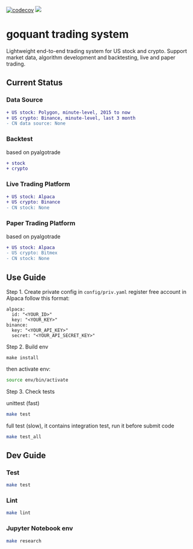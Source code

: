 [![codecov](https://codecov.io/gh/hyu2707/goquant/branch/master/graph/badge.svg)](https://codecov.io/gh/hyu2707/goquant)
![](https://github.com/hyu2707/goquant/workflows/.github/workflows/pythonapp.yml/badge.svg)
# goquant trading system
Lightweight end-to-end trading system for US stock and crypto. Support market data, algorithm development and backtesting, live and paper trading. 

## Current Status
### Data Source
```diff
+ US stock: Polygon, minute-level, 2015 to now
+ US crypto: Binance, minute-level, last 3 month
- CN data source: None
```
### Backtest
based on pyalgotrade
```diff
+ stock
+ crypto
```
### Live Trading Platform
```diff
+ US stock: Alpaca
+ US crypto: Binance
- CN stock: None
```
### Paper Trading Platform
based on pyalgotrade
```diff
+ US stock: Alpaca
- US crypto: Bitmex
- CN stock: None
```

## Use Guide
Step 1. Create private config in `config/priv.yaml`
register free account in Alpaca
follow this format:
```
alpaca:
  id: "<YOUR_ID>"
  key: "<YOUR_KEY>"
binance:
  key: "<YOUR_API_KEY>"
  secret: "<YOUR_API_SECRET_KEY>"
```
Step 2. Build env
```
make install
```
then activate env:
```bash
source env/bin/activate
```
Step 3. Check tests

unittest (fast)
```bash
make test
```
full test (slow), it contains integration test, run it before submit code
```bash
make test_all
```

## Dev Guide
### Test
```bash
make test
```
### Lint
```bash
make lint
```

### Jupyter Notebook env
```bash
make research
```

